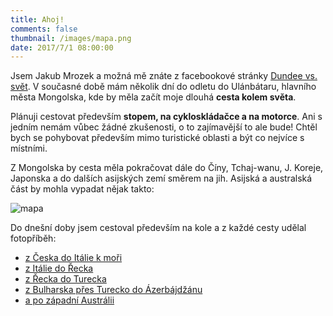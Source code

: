 ```yaml
---
title: Ahoj!
comments: false
thumbnail: /images/mapa.png
date: 2017/7/1 08:00:00
---
```

Jsem Jakub Mrozek a možná mě znáte z facebookové stránky [Dundee vs. svět](https://www.facebook.com/dundeevssvet/). V současné době mám několik dní do odletu do Ulánbátaru, hlavního města Mongolska, kde by měla začít moje dlouhá **cesta kolem světa**.

Plánuji cestovat především **stopem, na cykloskládačce a na motorce**. Ani s jedním nemám vůbec žádné zkušenosti, o to zajímavější to ale bude! Chtěl bych se pohybovat především mimo turistické oblasti a být co nejvíce s místními.

Z Mongolska by cesta měla pokračovat dále do Číny, Tchaj-wanu, J. Koreje, Japonska a do dalších asijských zemí směrem na jih. Asijská a australská část by mohla vypadat nějak takto:

![mapa](/images/mapa.png "Mapa")

Do dnešní doby jsem cestoval především na kole a z každé cesty udělal fotopříběh:

- [z Česka do Itálie k moři](https://www.facebook.com/media/set/?set=a.1091395170870685.1073741828.1086933947983474&type=1&l=8875abb466)
- [z Itálie do Řecka](https://www.facebook.com/media/set/?set=a.1091477454195790.1073741829.1086933947983474&type=1&l=3bfedead05)
- [z Řecka do Turecka](https://www.facebook.com/media/set/?set=a.1209066742436860.1073741833.1086933947983474&type=1&l=ec8a0709e0)
- [z Bulharska přes Turecko do Ázerbájdžánu](https://www.facebook.com/media/set/?set=a.1311672418842958.1073741834.1086933947983474&type=1&l=365089b252)
- [a po západní Austrálii](https://www.facebook.com/media/set/?set=a.1109725849037617.1073741831.1086933947983474&type=1&l=1d302d81d9)



